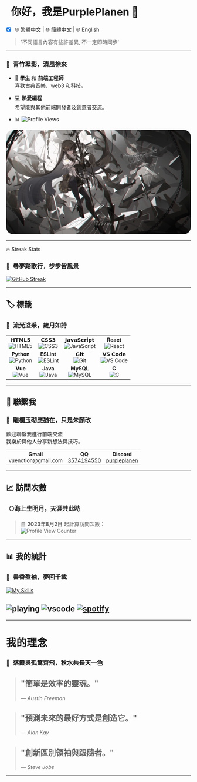 # &nbsp;&nbsp;你好，我是PurplePlanen 👋

<!-- 語言選擇 -->
  - [x] 🌐 <a href="README.zh-TW.md">繁體中文</a> | 
  🌐 <a href="README.zh-CN.md">簡體中文</a> | 
  🌐 <a href="README.md">English</a>
> '不同語言內容有些許差異, 不一定即時同步'
---

### 🎋&nbsp;&nbsp;青竹翠影，清風徐來
- 🌱 **學生** 和 **前端工程師**  
  喜歡古典音樂、web3 和科技。
- 💻 **熱愛編程**  
  希望能與其他前端開發者及創意者交流。

- 📊 ![Profile Views](https://komarev.com/ghpvc/?username=PurplePlanen)  
<div style="border-radius: 20px;">
  <img src="images/Qin.jpg" style="border-radius: 20px;" />
</div>

---

🔥 Streak Stats

 ### 🌟&nbsp;&nbsp;尋夢踏歌行，步步皆風景
  [![GitHub Streak](https://github-readme-streak-stats.herokuapp.com?user=PurplePlanen&theme=shades-of-purple&hide_border=true)](https://git.io/streak-stats)

---

## 🏷️ 標籤
### 🌸&nbsp;&nbsp;流光溢采，歲月如詩
<table>
  <tbody>
    <tr valign="top">
      <td align="center">
        <span>𝗛𝗧𝗠𝗟𝟱</span><br>
        <img height="48px" src="https://cdn.svgporn.com/logos/html-5.svg" alt="HTML5">
      </td>
      <td align="center">
        <span>𝗖𝗦𝗦𝟯</span><br>
        <img height="48px" src="https://cdn.svgporn.com/logos/css-3.svg" alt="CSS3">
      </td>
      <td align="center">
        <span>𝗝𝗮𝘃𝗮𝗦𝗰𝗿𝗶𝗽𝘁</span><br>
        <img height="48px" src="https://cdn.svgporn.com/logos/javascript.svg" alt="JavaScript">
      </td>
      <td align="center">
        <span><strong>React</strong></span><br>
        <img height="48px" src="https://cdn4.iconfinder.com/data/icons/logos-3/600/React.js_logo-512.png" alt="React">
      </td>
    </tr>
    <tr valign="top">
      <td align="center">
        <span><strong>Python</strong></span><br>
        <img height="48px" src="https://cdn4.iconfinder.com/data/icons/logos-and-brands/512/267_Python_logo-128.png" alt="Python">
      </td>
      <td align="center">
        <span><strong>ESLint</strong></span><br>
        <img height="48px" src="https://cdn.svgporn.com/logos/eslint.svg" alt="ESLint">
      </td>
      <td align="center">
        <span>𝗚𝗶𝘁</span><br>
        <img height="48px" src="https://cdn.svgporn.com/logos/git-icon.svg" alt="Git">
      </td>
      <td align="center">
        <span>𝗩𝗦 𝗖𝗼𝗱𝗲</span><br>
        <img height="48px" src="https://cdn.svgporn.com/logos/visual-studio-code.svg" alt="VS Code">
      </td>
    </tr>
    <tr valign="top">
      <td align="center">
        <span><strong>Vue</strong></span><br>
        <img height="48px" src="https://cdn.svgporn.com/logos/vue.svg" alt="Vue">
      </td>
      <td align="center">
        <span><strong>Java</strong></span><br>
        <img height="48px" src="https://www.vectorlogo.zone/logos/java/java-ar21.svg" alt="Java">
      </td>
      <td align="center">
        <span><strong>MySQL</strong></span><br>
        <img height="48px" src="https://www.vectorlogo.zone/logos/mysql/mysql-ar21.svg" alt="MySQL">
      </td>
      <td align="center">
        <span><strong>C</strong></span><br>
        <img height="48px" src="https://upload.wikimedia.org/wikipedia/commons/3/35/The_C_Programming_Language_logo.svg" alt="C">
      </td>
    </tr>
  </tbody>
</table>

---

## 📩 聯繫我
### 🎐&nbsp;&nbsp;雕欄玉砌應猶在，只是朱顏改
歡迎聯繫我進行前端交流<br>
我樂於與他人分享新想法與技巧。
<table>
  <tbody>
    <tr valign="top">
      <td align="center">
        <span><strong>Gmail</strong></span><br>
        vuenotion@gmail.com
      </td>
      <td align="center">
        <span><strong>QQ</strong></span><br>
        <a href="tencent://message/?uin=12345678">3574194550</a>
      </td>
      <td align="center">
        <span><strong>Discord</strong></span><br>
        <a href="https://discordapp.com/users/your-discord-id">purpleplanen</a>
      </td>
    </tr>
  </tbody>
</table>

---

## 📈 訪問次數
### &nbsp;&nbsp;🌕海上生明月，天涯共此時
> 自 **2023年8月2日** 起計算訪問次數：  
![Profile View Counter](https://count.getloli.com/get/@PurplePlanen.github.readme?theme=rule34)
---

## 📊 我的統計
### 📜&nbsp;&nbsp;書香盈袖，夢回千載

[![My Skills](https://skillicons.dev/icons?i=js,html,css,bash,c,devto,discord,git,github,gmail,idea,instagram,java,linkedin,notion,nodejs,npm,pnpm,postman,pycharm,py,stackoverflow,twitter,vscode,vue,webstorm,vite)](https://skillicons.dev)

![playing](https://nocache.advaith.workers.dev?url=https://img.shields.io/endpoint?url=https://dev.discordprofiles.me/api/badge/playing/276544649148235776)
![vscode](https://nocache.advaith.workers.dev?url=https://img.shields.io/endpoint?url=https://dev.discordprofiles.me/api/badge/vscode/276544649148235776)
[![spotify](https://nocache.advaith.workers.dev?url=https://img.shields.io/endpoint?url=https://dev.discordprofiles.me/api/badge/spotify/276544649148235776)](https://dev.discordprofiles.me/openspotify/276544649148235776)
---

<!-- 这是一个注释 <details>
  <summary>Github Stats ⚡</summary>
  
  ### 🌙&nbsp;&nbsp;月影婆娑，琴心剑胆
  
  <a href="#">![Github stats](https://github-readme-stats.vercel.app/api?username=PurplePlanen&hide=stars,issues&theme=synthwave&count_private=true&show_icons=true&hide_border=true&line_height=20)</a>
  <a href="#">![Top Langs](https://github-readme-stats.vercel.app/api/top-langs/?username=PurplePlanen&layout=compact&theme=synthwave&count_private=true&hide_border=true)</a>
</details>
-->
---

# 我的理念
### 🍁&nbsp;&nbsp;落霞與孤鶩齊飛，秋水共長天一色
> ## "簡單是效率的靈魂。"  
> *— Austin Freeman*

> ## "預測未來的最好方式是創造它。"  
> *— Alan Kay*

> ## "創新區別領袖與跟隨者。"  
> *— Steve Jobs*

***
